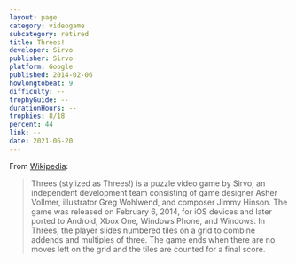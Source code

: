 ```yaml
---
layout: page
category: videogame
subcategory: retired
title: Threes!
developer: Sirvo
publisher: Sirvo
platform: Google
published: 2014-02-06
howlongtobeat: 9
difficulty: --
trophyGuide: --
durationHours: --
trophies: 8/18
percent: 44
link: --
date: 2021-06-20
---
```


From [Wikipedia](https://en.wikipedia.org/wiki/Threes):

> Threes (stylized as Threes!) is a puzzle video game by Sirvo, an independent development team consisting of game designer Asher Vollmer, illustrator Greg Wohlwend, and composer Jimmy Hinson. The game was released on February 6, 2014, for iOS devices and later ported to Android, Xbox One, Windows Phone, and Windows. In Threes, the player slides numbered tiles on a grid to combine addends and multiples of three. The game ends when there are no moves left on the grid and the tiles are counted for a final score.
